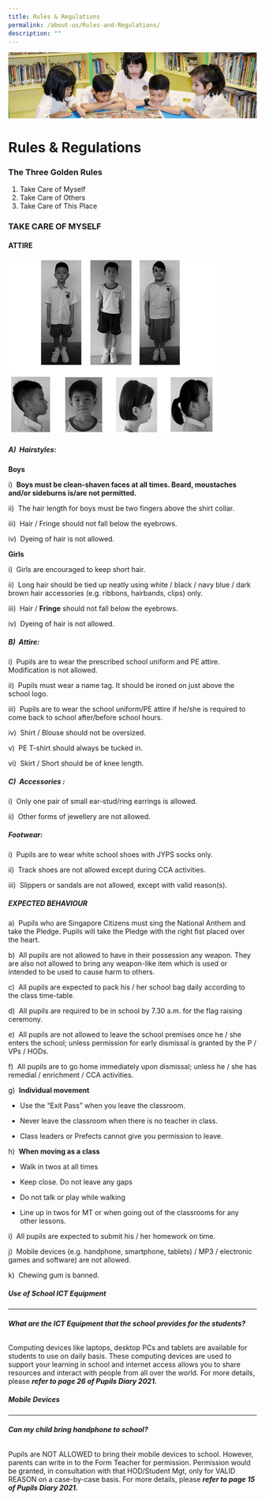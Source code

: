 ```yaml
---
title: Rules & Regulations
permalink: /about-us/Rules-and-Regulations/
description: ""
---
```

![](/images/banner.gif)

# Rules & Regulations


  



### The Three Golden Rules

1.  Take Care of Myself
2.  Take Care of Others
3.  Take Care of This Place

  


### **TAKE CARE OF MYSELF**


#### ATTIRE

![](/images/RR.jpeg)


##### A)  Hairstyles:

**Boys** 

  
i)  **Boys must be clean-shaven faces at all times. Beard, moustaches and/or sideburns is/are not permitted.**

ii)  The hair length for boys must be two fingers above the shirt collar.

iii)  Hair / Fringe should not fall below the eyebrows.

iv)  Dyeing of hair is not allowed.

  

**Girls** 

  
i)  Girls are encouraged to keep short hair.

ii)  Long hair should be tied up neatly using white / black / navy blue / dark brown hair accessories (e.g. ribbons, hairbands, clips) only.

iii)  Hair / **Fringe** should not fall below the eyebrows.

iv)  Dyeing of hair is not allowed.

  

##### B)  Attire:

i)  Pupils are to wear the prescribed school uniform and PE attire. Modification is not allowed.

ii)  Pupils must wear a name tag. It should be ironed on just above the school logo.

iii)  Pupils are to wear the school uniform/PE attire if he/she is required to come back to school after/before school hours.

iv)  Shirt / Blouse should not be oversized.

v)  PE T-shirt should always be tucked in.

vi)  Skirt / Short should be of knee length.

  

##### C)  Accessories :

i)  Only one pair of small ear-stud/ring earrings is allowed.

ii)  Other forms of jewellery are not allowed.

  

##### Footwear:

i)  Pupils are to wear white school shoes with JYPS socks only.

ii)  Track shoes are not allowed except during CCA activities.

iii)  Slippers or sandals are not allowed, except with valid reason(s).

  

##### EXPECTED BEHAVIOUR

a)  Pupils who are Singapore Citizens must sing the National Anthem and take the Pledge. Pupils will take the Pledge with the right fist placed over the heart.

b)  All pupils are not allowed to have in their possession any weapon. They are also not allowed to bring any weapon-like item which is used or intended to be used to cause harm to others.

c)  All pupils are expected to pack his / her school bag daily according to the class time-table.

d)  All pupils are required to be in school by 7.30 a.m. for the flag raising ceremony.

e)  All pupils are not allowed to leave the school premises once he / she enters the school; unless permission for early dismissal is granted by the P / VPs / HODs.

f)  All pupils are to go home immediately upon dismissal; unless he / she has remedial / enrichment / CCA activities.

g)  **Individual movement**

*   Use the “Exit Pass” when you leave the classroom.  
    
*   Never leave the classroom when there is no teacher in class.  
    
*   Class leaders or Prefects cannot give you permission to leave.

h)  **When moving as a class**

*   Walk in twos at all times  
    
*   Keep close. Do not leave any gaps  
    
*   Do not talk or play while walking  
    
*   Line up in twos for MT or when going out of the classrooms for any other lessons.

i)  All pupils are expected to submit his / her homework on time.

j)  Mobile devices (e.g. handphone, smartphone, tablets) / MP3 / electronic games and software) are not allowed.

k)  Chewing gum is banned.

##### Use of School ICT Equipment
---------------------------

###### **What are the ICT Equipment that the school provides for the students?**

  

Computing devices like laptops, desktop PCs and tablets are available for students to use on daily basis. These computing devices are used to support your learning in school and internet access allows you to share resources and interact with people from all over the world. For more details, please _**refer to page 26 of Pupils Diary 2021.**_

##### Mobile Devices
--------------

###### **Can my child bring handphone to school?**  

  

Pupils are NOT ALLOWED to bring their mobile devices to school. However, parents can write in to the Form Teacher for permission. Permission would be granted, in consultation with that HOD/Student Mgt, only for VALID REASON on a case-by-case basis. For more details, please **_refer to page 15 of Pupils Diary 2021._**